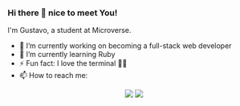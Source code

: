 ### Hi there 👋 nice to meet You!

I'm Gustavo, a student at Microverse.

- 🔭 I’m currently working on becoming a full-stack web developer
- 🌱 I’m currently learning Ruby
- ⚡ Fun fact: I love the terminal 👨‍💻
- 📫 How to reach me: 

<p align="center">
    <!--a href="https://github.com/gscarv13"><img src="https://img.icons8.com/cute-clipart/50/000000/github.png"/></a-->
    <a href="https://twitter.com/Gscarv13"><img src="https://img.icons8.com/cute-clipart/50/000000/twitter.png"/></a>
    <a href="https://www.linkedin.com/in/gustavo-silva-de-carvalho-72998a156/"><img src="https://img.icons8.com/cute-clipart/50/000000/linkedin.png"/></a>
</p>

